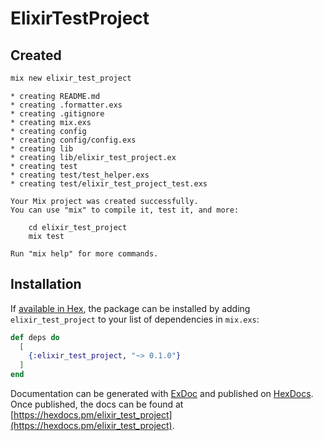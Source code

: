 # ElixirTestProject

## Created 

```ex
mix new elixir_test_project
```
```
* creating README.md
* creating .formatter.exs
* creating .gitignore
* creating mix.exs
* creating config
* creating config/config.exs
* creating lib
* creating lib/elixir_test_project.ex
* creating test
* creating test/test_helper.exs
* creating test/elixir_test_project_test.exs

Your Mix project was created successfully.
You can use "mix" to compile it, test it, and more:

    cd elixir_test_project
    mix test

Run "mix help" for more commands.
```


## Installation

If [available in Hex](https://hex.pm/docs/publish), the package can be installed
by adding `elixir_test_project` to your list of dependencies in `mix.exs`:

```elixir
def deps do
  [
    {:elixir_test_project, "~> 0.1.0"}
  ]
end
```

Documentation can be generated with [ExDoc](https://github.com/elixir-lang/ex_doc)
and published on [HexDocs](https://hexdocs.pm). Once published, the docs can
be found at [https://hexdocs.pm/elixir_test_project](https://hexdocs.pm/elixir_test_project).

